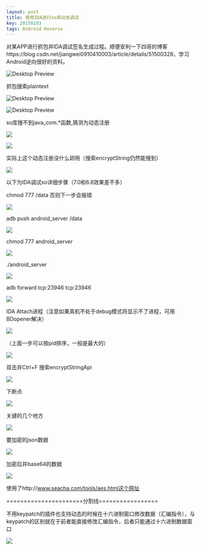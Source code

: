 ```yaml
---
layout: post
title: 使用IDA进行so库动态调试
key: 20150103
tags: Android Reverse
---
```

对某APP进行抓包并IDA调试签名生成过程。顺便安利一下四哥的博客https://blog.csdn.net/jiangwei0910410003/article/details/51500328，学习Android逆向很好的资料。

![Desktop Preview](https://raw.githubusercontent.com/la0s/la0s.github.io/master/screenshots/1.png)

<!--more-->

抓包搜索plaintext

![Desktop Preview](https://raw.githubusercontent.com/la0s/la0s.github.io/master/screenshots/2.png)

![Desktop Preview](https://raw.githubusercontent.com/la0s/la0s.github.io/master/screenshots/3.png)

so库搜不到java_com.*函数,猜测为动态注册

![](https://raw.githubusercontent.com/la0s/la0s.github.io/master/screenshots/4.png)

![](https://raw.githubusercontent.com/la0s/la0s.github.io/master/screenshots/5.png)

实际上这个动态注册没什么卵用（搜索encryptString仍然能搜到）

![](https://raw.githubusercontent.com/la0s/la0s.github.io/master/screenshots/6.png)

以下为IDA调试so详细步骤（7.0和6.8效果差不多）

chmod 777 /data 否则下一步会报错

![](https://raw.githubusercontent.com/la0s/la0s.github.io/master/screenshots/%E5%9B%BE%E7%89%871.png)

adb push  android_server  /data

![](https://raw.githubusercontent.com/la0s/la0s.github.io/master/screenshots/7.png)

chmod 777 android_server

![](https://raw.githubusercontent.com/la0s/la0s.github.io/master/screenshots/8.png)

./android_server

![](https://raw.githubusercontent.com/la0s/la0s.github.io/master/screenshots/9.png)

adb forward tcp:23946 tcp:23946

![](https://raw.githubusercontent.com/la0s/la0s.github.io/master/screenshots/10.png)

IDA Attach进程（注意如果真机不处于debug模式将显示不了进程，可用BDopener解决）

![](https://raw.githubusercontent.com/la0s/la0s.github.io/master/screenshots/11.png)

（上面一步可以按pid排序，一般是最大的）

![](https://raw.githubusercontent.com/la0s/la0s.github.io/master/screenshots/12.png)

双击并Ctrl+F 搜索encryptStringApi

![](https://raw.githubusercontent.com/la0s/la0s.github.io/master/screenshots/13.png)

下断点

![](https://raw.githubusercontent.com/la0s/la0s.github.io/master/screenshots/14.png)

关键的几个地方

![](https://raw.githubusercontent.com/la0s/la0s.github.io/master/screenshots/15.png)

要加密的json数据

![](https://raw.githubusercontent.com/la0s/la0s.github.io/master/screenshots/16.png)

加密后并base64的数据

![](https://raw.githubusercontent.com/la0s/la0s.github.io/master/screenshots/17.png)

使用了http://www.seacha.com/tools/aes.html这个网址


======================分割线=================

不用keypatch的插件也支持动态的时候在十六进制窗口修改数据（汇编指令），与keypatch的区别就在于前者能直接修改汇编指令，后者只能通过十六进制数据窗口

![](https://raw.githubusercontent.com/la0s/la0s.github.io/master/screenshots/18.png)
